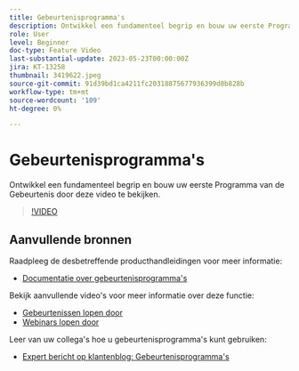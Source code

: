 ```yaml
---
title: Gebeurtenisprogramma's
description: Ontwikkel een fundamenteel begrip en bouw uw eerste Programma van de Gebeurtenis.
role: User
level: Beginner
doc-type: Feature Video
last-substantial-update: 2023-05-23T00:00:00Z
jira: KT-13258
thumbnail: 3419622.jpeg
source-git-commit: 91d39bd1ca4211fc20318875677936399d0b828b
workflow-type: tm+mt
source-wordcount: '109'
ht-degree: 0%

---
```



# Gebeurtenisprogramma&#39;s

Ontwikkel een fundamenteel begrip en bouw uw eerste Programma van de Gebeurtenis door deze video te bekijken.

>[!VIDEO](https://video.tv.adobe.com/v/3419622/?learn=on)

## Aanvullende bronnen

Raadpleeg de desbetreffende producthandleidingen voor meer informatie:

* [Documentatie over gebeurtenisprogramma&#39;s](https://experienceleague.adobe.com/docs/marketo/using/product-docs/demand-generation/events/understanding-events/understanding-event-programs.html?lang=en)

Bekijk aanvullende video&#39;s voor meer informatie over deze functie:
* [Gebeurtenissen lopen door](https://experienceleague.adobe.com/docs/marketo-learn/tutorials/events/events-watch.html?lang=en)
* [Webinars lopen door](https://experienceleague.adobe.com/docs/marketo-learn/tutorials/events/webinar-watch.html?lang=en)

Leer van uw collega&#39;s hoe u gebeurtenisprogramma&#39;s kunt gebruiken:
* [Expert bericht op klantenblog: Gebeurtenisprogramma&#39;s](https://nation.marketo.com/t5/product-blogs/marketo-success-series-event-programs/ba-p/299191)


